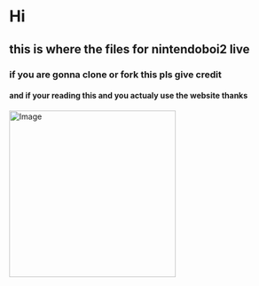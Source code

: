 # Hi
## this is where the files for nintendoboi2 live
### if you are gonna clone or fork this pls give credit
#### and if your reading this and you actualy use the website thanks

<img src="https://ih1.redbubble.net/image.4966312240.9993/flat,750x,075,f-pad,750x1000,f8f8f8.webp" alt="Image" width="300"/>
